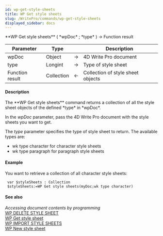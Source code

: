 ```yaml
---
id: wp-get-style-sheets
title: WP Get style sheets
slug: /WritePro/commands/wp-get-style-sheets
displayed_sidebar: docs
---
```


<!--REF #_command_.WP Get style sheets.Syntax-->**WP Get style sheets** ( *wpDoc* ; *type* ) -> Function result<!-- END REF-->
<!--REF #_command_.WP Get style sheets.Params-->
| Parameter | Type |  | Description |
| --- | --- | --- | --- |
| wpDoc | Object | &#8594;  | 4D Write Pro document |
| type | Longint | &#8594;  | Type of style sheet |
| Function result | Collection | &#8592; | Collection of style sheet objects |

<!-- END REF-->

#### Description 

<!--REF #_command_.WP Get style sheets.Summary-->The **WP Get style sheets** command returns a collection of all the style sheet objects of the defined *type* in *wpDoc*.<!-- END REF-->

In the *wpDoc* parameter, pass the 4D Write Pro document with the style sheets you want to get.

The *type* parameter specifies the type of style sheet to return. The available types are:

* wk type character for character style sheets
* wk type paragraph for paragraph style sheets

#### Example 

You want to retrieve a collection of all character style sheets:

```4d
 var $styleSheets : Collection
 $styleSheets:=WP Get style sheets(myDoc;wk type character)
```

#### See also 

*Accessing document contents by programming*  
[WP DELETE STYLE SHEET](wp-delete-style-sheet.md)  
[WP Get style sheet](wp-get-style-sheet.md)  
[WP IMPORT STYLE SHEETS](wp-import-style-sheets.md)  
[WP New style sheet](wp-new-style-sheet.md)  